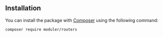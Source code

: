 ## Installation

You can install the package with [Composer](http://getcomposer.org/) using the following command:
```bash
composer require moduler/routers
```
